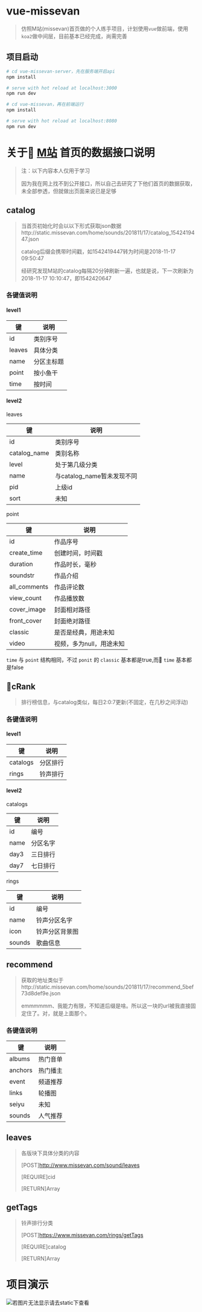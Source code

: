 # vue-missevan

> 仿照M站(missevan)首页做的个人练手项目，计划使用`vue`做前端，使用`koa2`做中间层，目前基本已经完成，尚需完善

## 项目启动

``` bash
# cd vue-missevan-server，先在服务端开启api
npm install

# serve with hot reload at localhost:3000
npm run dev

# cd vue-missevan，再在前端运行
npm install

# serve with hot reload at localhost:8080
npm run dev

```

# 关于 [M站](http://www.missevan.com) 首页的数据接口说明
>注：以下内容本人仅用于学习
>
> 因为我在网上找不到公开接口，所以自己去研究了下他们首页的数据获取，未全部参透，但就做出页面来说已是足够

## catalog
> 当首页初始化时会以以下形式获取json数据http://static.missevan.com/home/sounds/201811/17/catalog_1542419447.json
>
> catalog后缀会携带时间戳，如1542419447转为时间是2018-11-17 09:50:47
>
> 经研究发现M站的catalog每隔20分钟刷新一遍，也就是说，下一次刷新为2018-11-17 10:10:47，即1542420647

### 各键值说明

#### level1

| 键 | 说明 |
| ------ | ------ |
| id | 类别序号 |
| leaves | 具体分类 |
| name | 分区主标题 |
| point | 按小鱼干 |
| time | 按时间 |

#### level2

leaves

| 键 | 说明 |
| ------ | ------ |
| id | 类别序号 |
| catalog_name | 类别名称 |
| level | 处于第几级分类 |
| name | 与catalog_name暂未发现不同 |
| pid | 上级id |
| sort | 未知 |

point

| 键 | 说明 |
| ------ | ------ |
| id | 作品序号 |
| create_time | 创建时间，时间戳 |
| duration | 作品时长，毫秒 |
| soundstr | 作品介绍 |
| all_comments | 作品评论数 |
| view_count | 作品播放数 |
| cover_image | 封面相对路径 |
| front_cover | 封面绝对路径 |
| classic | 是否是经典，用途未知 |
| video | 视频，多为null，用途未知 |

`time` 与 `point` 结构相同，不过 `ponit` 的 `classic` 基本都是true,而 `time` 基本都是false

## cRank

> 排行榜信息，与catalog类似，每日2:0:7更新(不固定，在几秒之间浮动)

### 各键值说明

#### level1
| 键 | 说明 |
| ------ | ------ |
| catalogs | 分区排行 |
| rings | 铃声排行 |

#### level2

catalogs

| 键 | 说明 |
| ------ | ------ |
| id | 编号 |
| name | 分区名字 |
| day3 | 三日排行 |
| day7 | 七日排行 |

rings

| 键 | 说明 |
| ------ | ------ |
| id | 编号 |
| name | 铃声分区名字 |
| icon | 铃声分区背景图 |
| sounds | 歌曲信息 |

## recommend

> 获取的地址类似于http://static.missevan.com/home/sounds/201811/17/recommend_5bef73d8def9e.json
>
> emmmmmm、我能力有限，不知道后缀是啥。所以这一块的url被我直接固定住了。对，就是上面那个。

### 各键值说明

| 键 | 说明 |
| ------ | ------ |
| albums | 热门音单 |
| anchors | 热门播主 |
| event | 频道推荐 |
| links | 轮播图 |
| seiyu | 未知 |
| sounds | 人气推荐 |

## leaves

> 各版块下具体分类的内容
>
> [POST]http://www.missevan.com/sound/leaves
>
> [REQUIRE]cid
>
> [RETURN]Array

## getTags

> 铃声排行分类
>
> [POST]https://www.missevan.com/rings/getTags
>
> [REQUIRE]catalog
>
> [RETURN]Array

# 项目演示

![若图片无法显示请去static下查看](https://github.com/starainy/vue-missevan/blob/master/static/missevan.gif)
